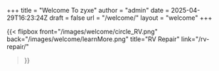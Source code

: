 +++
title = "Welcome To zyxe"
author = "admin"
date = 2025-04-29T16:23:24Z
draft = false
url = "/welcome/"
layout = "welcome"
+++


{{< flipbox 
  front="/images/welcome/circle_RV.png" 
  back="/images/welcome/learnMore.png" 
  title="RV Repair" 
  link="/rv-repair/" 
>}}
